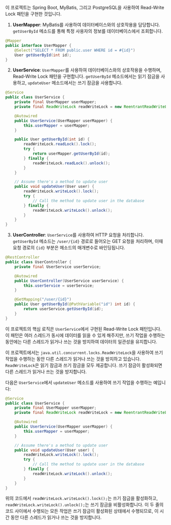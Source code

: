 이 프로젝트는 Spring Boot, MyBatis, 그리고 PostgreSQL을 사용하여 Read-Write Lock 패턴을 구현한 것입니다.

1. **UserMapper**: MyBatis를 사용하여 데이터베이스와의 상호작용을 담당합니다. `getUserById` 메소드를 통해 특정 사용자의 정보를 데이터베이스에서 조회합니다.

```java
@Mapper
public interface UserMapper {
    @Select("SELECT * FROM public.user WHERE id = #{id}")
    User getUserById(int id);
}
```

2. **UserService**: `UserMapper`를 사용하여 데이터베이스와의 상호작용을 수행하며, Read-Write Lock 패턴을 구현합니다. `getUserById` 메소드에서는 읽기 잠금을 사용하고, `updateUser` 메소드에서는 쓰기 잠금을 사용합니다.

```java
@Service
public class UserService {
    private final UserMapper userMapper;
    private final ReadWriteLock readWriteLock = new ReentrantReadWriteLock();

    @Autowired
    public UserService(UserMapper userMapper) {
        this.userMapper = userMapper;
    }

    public User getUserById(int id) {
        readWriteLock.readLock().lock();
        try {
            return userMapper.getUserById(id);
        } finally {
            readWriteLock.readLock().unlock();
        }
    }

    // Assume there's a method to update user
    public void updateUser(User user) {
        readWriteLock.writeLock().lock();
        try {
            // Call the method to update user in the database
        } finally {
            readWriteLock.writeLock().unlock();
        }
    }
}
```

3. **UserController**: `UserService`를 사용하여 HTTP 요청을 처리합니다. `getUserById` 메소드는 `/user/{id}` 경로로 들어오는 GET 요청을 처리하며, 이때 요청 경로의 `{id}` 부분은 메소드의 매개변수로 바인딩됩니다.

```java
@RestController
public class UserController {
    private final UserService userService;

    @Autowired
    public UserController(UserService userService) {
        this.userService = userService;
    }

    @GetMapping("/user/{id}")
    public User getUserById(@PathVariable("id") int id) {
        return userService.getUserById(id);
    }
}
```

이 프로젝트의 핵심 로직은 `UserService`에서 구현된 Read-Write Lock 패턴입니다. 이 패턴은 여러 스레드가 동시에 데이터를 읽을 수 있게 해주지만, 쓰기 작업을 수행하는 동안에는 다른 스레드가 읽거나 쓰는 것을 방지하여 데이터의 일관성을 유지합니다.

이 프로젝트에서는 `java.util.concurrent.locks.ReadWriteLock`을 사용하여 쓰기 작업을 수행하는 동안 다른 스레드가 읽거나 쓰는 것을 방지하고 있습니다. `ReadWriteLock`은 읽기 잠금과 쓰기 잠금을 모두 제공합니다. 쓰기 잠금이 활성화되면 다른 스레드가 읽거나 쓰는 것을 방지합니다.

다음은 `UserService`에서 `updateUser` 메소드를 사용하여 쓰기 작업을 수행하는 예입니다:

```java
@Service
public class UserService {
    private final UserMapper userMapper;
    private final ReadWriteLock readWriteLock = new ReentrantReadWriteLock();

    @Autowired
    public UserService(UserMapper userMapper) {
        this.userMapper = userMapper;
    }

    // Assume there's a method to update user
    public void updateUser(User user) {
        readWriteLock.writeLock().lock();
        try {
            // Call the method to update user in the database
        } finally {
            readWriteLock.writeLock().unlock();
        }
    }
}
```

위의 코드에서 `readWriteLock.writeLock().lock();`는 쓰기 잠금을 활성화하고, `readWriteLock.writeLock().unlock();`는 쓰기 잠금을 비활성화합니다. 이 두 줄의 코드 사이에서 수행되는 모든 작업은 쓰기 잠금이 활성화된 상태에서 수행되므로, 이 시간 동안 다른 스레드가 읽거나 쓰는 것을 방지합니다.